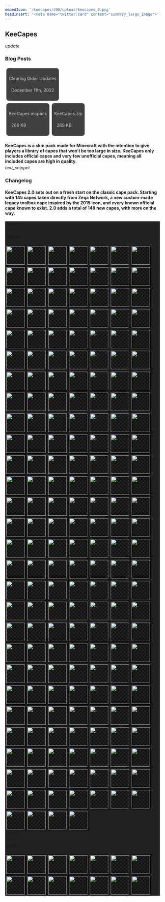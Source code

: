 ```yaml
---
embedIcon: '/keecapes/200/upload/keecapes_0.png'
headInsert: '<meta name="twitter:card" content="summary_large_image">'
---
```

## KeeCapes
<div class="changelog-container closeable" style="background: transparent;padding: 0;"><div><i class="material-icons">update</i><h3>Blog Posts</h3><i class="material-icons"></i></div><div style="display: inherit;"><div class="home-content-container"><a class="home-content-container" style="border-radius:8px;background: #222d;padding:8px;color:#ccc;display:inline-block;margin:4px;line-height: 24px;text-decoration: none;" href="/updates/keecapes-clearing-older-updates-dec1122"><p class="dreamsdb infotitle">Clearing Older Updates</p><p class="dreamsdb infostats" style="margin-left:8px">December 11th, 2022</p></a></div></div></div><div class="home-content-container"><a class="home-content-container" style="border-radius:8px;background: #222d;padding:8px;color:#ccc;display:inline-block;margin:4px;line-height: 24px;text-decoration: none;" href="./upload/KeeCapes.mcpack"><p class="dreamsdb infotitle">KeeCapes.mcpack</p><p class="dreamsdb infostats" style="margin-left:8px">266 KB</p></a><a class="home-content-container" style="border-radius:8px;background: #222d;padding:8px;color:#ccc;display:inline-block;margin:4px;line-height: 24px;text-decoration: none;" href="./upload/KeeCapes.zip"><p class="dreamsdb infotitle">KeeCapes.zip</p><p class="dreamsdb infostats" style="margin-left:8px">269 KB</p></a></div><div class="changelog-container"><h4 style="margin-bottom: 4px;">KeeCapes is a skin pack made for Minecraft with the intention to give players a library of capes that won’t be too large in size. KeeCapes only includes official capes and very few unofficial capes, meaning all included capes are high in quality.</h4><i class="material-icons">text_snippet</i><h3 id="changelog">Changelog</h3><h4>KeeCapes 2.0 sets out on a fresh start on the classic cape pack. Starting with 145 capes taken directly from Zeqa Network, a new custom-made legacy toolbox cape inspired by the 2015 icon, and every known official cape known to exist. 2.0 adds a total of 148 new capes, with more on the way.</h4><style>.home-content-container img.keecapes-cape {max-height:192px;display:inline-block;width:60px;image-rendering:pixelated;max-width:100%;margin:4px;background-size:12px!important;background-position:center;background:url('data:image/png;base64,iVBORw0KGgoAAAANSUhEUgAAAAIAAAACCAIAAAD91JpzAAAAAXNSR0IArs4c6QAAAARnQU1BAACxjwv8YQUAAAAJcEhZcwAADsMAAA7DAcdvqGQAAAARSURBVBhXYxQEAyYgfv/+PQAK8gNqwmON5wAAAABJRU5ErkJggg==');box-shadow:#000 2px 2px 6px 0}</style><div class="changelog-container closeable" style="background:#222"><div><i class="material-icons">image</i><h3 id="education-edition-panoramas">Capes</h3><i class="material-icons"></i></div><div class="home-content-container" style="display: inherit;"><img src="./upload/keecapes_2.png" class="keecapes-cape"><img src="./upload/keecapes_3.png" class="keecapes-cape"><img src="./upload/keecapes_4.png" class="keecapes-cape"><img src="./upload/keecapes_5.png" class="keecapes-cape"><img src="./upload/keecapes_6.png" class="keecapes-cape"><img src="./upload/keecapes_7.png" class="keecapes-cape"><img src="./upload/keecapes_8.png" class="keecapes-cape"><img src="./upload/keecapes_9.png" class="keecapes-cape"><img src="./upload/keecapes_10.png" class="keecapes-cape"><img src="./upload/keecapes_11.png" class="keecapes-cape"><img src="./upload/keecapes_12.png" class="keecapes-cape"><img src="./upload/keecapes_13.png" class="keecapes-cape"><img src="./upload/keecapes_14.png" class="keecapes-cape"><img src="./upload/keecapes_15.png" class="keecapes-cape"><img src="./upload/keecapes_16.png" class="keecapes-cape"><img src="./upload/keecapes_17.png" class="keecapes-cape"><img src="./upload/keecapes_18.png" class="keecapes-cape"><img src="./upload/keecapes_19.png" class="keecapes-cape"><img src="./upload/keecapes_20.png" class="keecapes-cape"><img src="./upload/keecapes_21.png" class="keecapes-cape"><img src="./upload/keecapes_22.png" class="keecapes-cape"><img src="./upload/keecapes_23.png" class="keecapes-cape"><img src="./upload/keecapes_24.png" class="keecapes-cape"><img src="./upload/keecapes_25.png" class="keecapes-cape"><img src="./upload/keecapes_26.png" class="keecapes-cape"><img src="./upload/keecapes_27.png" class="keecapes-cape"><img src="./upload/keecapes_28.png" class="keecapes-cape"><img src="./upload/keecapes_29.png" class="keecapes-cape"><img src="./upload/keecapes_30.png" class="keecapes-cape"><img src="./upload/keecapes_31.png" class="keecapes-cape"><img src="./upload/keecapes_32.png" class="keecapes-cape"><img src="./upload/keecapes_33.png" class="keecapes-cape"><img src="./upload/keecapes_34.png" class="keecapes-cape"><img src="./upload/keecapes_35.png" class="keecapes-cape"><img src="./upload/keecapes_36.png" class="keecapes-cape"><img src="./upload/keecapes_37.png" class="keecapes-cape"><img src="./upload/keecapes_38.png" class="keecapes-cape"><img src="./upload/keecapes_39.png" class="keecapes-cape"><img src="./upload/keecapes_40.png" class="keecapes-cape"><img src="./upload/keecapes_41.png" class="keecapes-cape"><img src="./upload/keecapes_42.png" class="keecapes-cape"><img src="./upload/keecapes_43.png" class="keecapes-cape"><img src="./upload/keecapes_44.png" class="keecapes-cape"><img src="./upload/keecapes_45.png" class="keecapes-cape"><img src="./upload/keecapes_46.png" class="keecapes-cape"><img src="./upload/keecapes_47.png" class="keecapes-cape"><img src="./upload/keecapes_48.png" class="keecapes-cape"><img src="./upload/keecapes_49.png" class="keecapes-cape"><img src="./upload/keecapes_50.png" class="keecapes-cape"><img src="./upload/keecapes_51.png" class="keecapes-cape"><img src="./upload/keecapes_52.png" class="keecapes-cape"><img src="./upload/keecapes_53.png" class="keecapes-cape"><img src="./upload/keecapes_54.png" class="keecapes-cape"><img src="./upload/keecapes_55.png" class="keecapes-cape"><img src="./upload/keecapes_56.png" class="keecapes-cape"><img src="./upload/keecapes_57.png" class="keecapes-cape"><img src="./upload/keecapes_58.png" class="keecapes-cape"><img src="./upload/keecapes_59.png" class="keecapes-cape"><img src="./upload/keecapes_60.png" class="keecapes-cape"><img src="./upload/keecapes_61.png" class="keecapes-cape"><img src="./upload/keecapes_62.png" class="keecapes-cape"><img src="./upload/keecapes_63.png" class="keecapes-cape"><img src="./upload/keecapes_64.png" class="keecapes-cape"><img src="./upload/keecapes_65.png" class="keecapes-cape"><img src="./upload/keecapes_66.png" class="keecapes-cape"><img src="./upload/keecapes_67.png" class="keecapes-cape"><img src="./upload/keecapes_68.png" class="keecapes-cape"><img src="./upload/keecapes_69.png" class="keecapes-cape"><img src="./upload/keecapes_70.png" class="keecapes-cape"><img src="./upload/keecapes_71.png" class="keecapes-cape"><img src="./upload/keecapes_72.png" class="keecapes-cape"><img src="./upload/keecapes_73.png" class="keecapes-cape"><img src="./upload/keecapes_74.png" class="keecapes-cape"><img src="./upload/keecapes_75.png" class="keecapes-cape"><img src="./upload/keecapes_76.png" class="keecapes-cape"><img src="./upload/keecapes_77.png" class="keecapes-cape"><img src="./upload/keecapes_78.png" class="keecapes-cape"><img src="./upload/keecapes_79.png" class="keecapes-cape"><img src="./upload/keecapes_80.png" class="keecapes-cape"><img src="./upload/keecapes_81.png" class="keecapes-cape"><img src="./upload/keecapes_82.png" class="keecapes-cape"><img src="./upload/keecapes_83.png" class="keecapes-cape"><img src="./upload/keecapes_84.png" class="keecapes-cape"><img src="./upload/keecapes_85.png" class="keecapes-cape"><img src="./upload/keecapes_86.png" class="keecapes-cape"><img src="./upload/keecapes_87.png" class="keecapes-cape"><img src="./upload/keecapes_88.png" class="keecapes-cape"><img src="./upload/keecapes_89.png" class="keecapes-cape"><img src="./upload/keecapes_90.png" class="keecapes-cape"><img src="./upload/keecapes_91.png" class="keecapes-cape"><img src="./upload/keecapes_92.png" class="keecapes-cape"><img src="./upload/keecapes_93.png" class="keecapes-cape"><img src="./upload/keecapes_94.png" class="keecapes-cape"><img src="./upload/keecapes_95.png" class="keecapes-cape"><img src="./upload/keecapes_96.png" class="keecapes-cape"><img src="./upload/keecapes_97.png" class="keecapes-cape"><img src="./upload/keecapes_98.png" class="keecapes-cape"><img src="./upload/keecapes_99.png" class="keecapes-cape"><img src="./upload/keecapes_100.png" class="keecapes-cape"><img src="./upload/keecapes_101.png" class="keecapes-cape"><img src="./upload/keecapes_102.png" class="keecapes-cape"><img src="./upload/keecapes_103.png" class="keecapes-cape"><img src="./upload/keecapes_104.png" class="keecapes-cape"><img src="./upload/keecapes_105.png" class="keecapes-cape"><img src="./upload/keecapes_106.png" class="keecapes-cape"><img src="./upload/keecapes_107.png" class="keecapes-cape"><img src="./upload/keecapes_108.png" class="keecapes-cape"><img src="./upload/keecapes_109.png" class="keecapes-cape"><img src="./upload/keecapes_110.png" class="keecapes-cape"><img src="./upload/keecapes_111.png" class="keecapes-cape"><img src="./upload/keecapes_112.png" class="keecapes-cape"><img src="./upload/keecapes_113.png" class="keecapes-cape"><img src="./upload/keecapes_114.png" class="keecapes-cape"><img src="./upload/keecapes_115.png" class="keecapes-cape"><img src="./upload/keecapes_116.png" class="keecapes-cape"><img src="./upload/keecapes_117.png" class="keecapes-cape"><img src="./upload/keecapes_118.png" class="keecapes-cape"><img src="./upload/keecapes_119.png" class="keecapes-cape"><img src="./upload/keecapes_120.png" class="keecapes-cape"><img src="./upload/keecapes_121.png" class="keecapes-cape"><img src="./upload/keecapes_122.png" class="keecapes-cape"><img src="./upload/keecapes_123.png" class="keecapes-cape"><img src="./upload/keecapes_124.png" class="keecapes-cape"><img src="./upload/keecapes_125.png" class="keecapes-cape"><img src="./upload/keecapes_126.png" class="keecapes-cape"><img src="./upload/keecapes_127.png" class="keecapes-cape"><img src="./upload/keecapes_128.png" class="keecapes-cape"><img src="./upload/keecapes_129.png" class="keecapes-cape"><img src="./upload/keecapes_130.png" class="keecapes-cape"><img src="./upload/keecapes_131.png" class="keecapes-cape"><img src="./upload/keecapes_132.png" class="keecapes-cape"><img src="./upload/keecapes_133.png" class="keecapes-cape"><img src="./upload/keecapes_134.png" class="keecapes-cape"><img src="./upload/keecapes_135.png" class="keecapes-cape"><img src="./upload/keecapes_136.png" class="keecapes-cape"><img src="./upload/keecapes_137.png" class="keecapes-cape"><img src="./upload/keecapes_138.png" class="keecapes-cape"><img src="./upload/keecapes_139.png" class="keecapes-cape"><img src="./upload/keecapes_140.png" class="keecapes-cape"><img src="./upload/keecapes_141.png" class="keecapes-cape"><img src="./upload/keecapes_142.png" class="keecapes-cape"><img src="./upload/keecapes_143.png" class="keecapes-cape"><img src="./upload/keecapes_144.png" class="keecapes-cape"><img src="./upload/keecapes_145.png" class="keecapes-cape"><img src="./upload/keecapes_146.png" class="keecapes-cape"><img src="./upload/keecapes_147.png" class="keecapes-cape"><img src="./upload/keecapes_148.png" class="keecapes-cape"><img src="./upload/keecapes_149.png" class="keecapes-cape"><img src="./upload/keecapes_150.png" class="keecapes-cape"><img src="./upload/keecapes_151.png" class="keecapes-cape"><img src="./upload/keecapes_152.png" class="keecapes-cape"><img src="./upload/keecapes_153.png" class="keecapes-cape"><img src="./upload/keecapes_154.png" class="keecapes-cape"><img src="./upload/keecapes_155.png" class="keecapes-cape"><img src="./upload/keecapes_156.png" class="keecapes-cape"><img src="./upload/keecapes_157.png" class="keecapes-cape"><img src="./upload/keecapes_158.png" class="keecapes-cape"><img src="./upload/keecapes_159.png" class="keecapes-cape"><img src="./upload/keecapes_160.png" class="keecapes-cape"><img src="./upload/keecapes_161.png" class="keecapes-cape"><img src="./upload/keecapes_162.png" class="keecapes-cape"><img src="./upload/keecapes_163.png" class="keecapes-cape"><img src="./upload/keecapes_164.png" class="keecapes-cape"><img src="./upload/keecapes_165.png" class="keecapes-cape"><img src="./upload/keecapes_166.png" class="keecapes-cape"><img src="./upload/keecapes_167.png" class="keecapes-cape"><img src="./upload/keecapes_168.png" class="keecapes-cape"><img src="./upload/keecapes_169.png" class="keecapes-cape"><img src="./upload/keecapes_170.png" class="keecapes-cape"><img src="./upload/keecapes_171.png" class="keecapes-cape"><img src="./upload/keecapes_172.png" class="keecapes-cape"><img src="./upload/keecapes_173.png" class="keecapes-cape"><img src="./upload/keecapes_174.png" class="keecapes-cape"><img src="./upload/keecapes_175.png" class="keecapes-cape"><img src="./upload/keecapes_176.png" class="keecapes-cape"><img src="./upload/keecapes_177.png" class="keecapes-cape"><img src="./upload/keecapes_178.png" class="keecapes-cape"><img src="./upload/keecapes_179.png" class="keecapes-cape"><img src="./upload/keecapes_180.png" class="keecapes-cape"><img src="./upload/keecapes_181.png" class="keecapes-cape"><img src="./upload/keecapes_182.png" class="keecapes-cape"><img src="./upload/keecapes_183.png" class="keecapes-cape"><img src="./upload/keecapes_184.png" class="keecapes-cape"><img src="./upload/keecapes_185.png" class="keecapes-cape"><img src="./upload/keecapes_186.png" class="keecapes-cape"><img src="./upload/keecapes_187.png" class="keecapes-cape"><img src="./upload/keecapes_188.png" class="keecapes-cape"><img src="./upload/keecapes_189.png" class="keecapes-cape"><img src="./upload/keecapes_190.png" class="keecapes-cape"><img src="./upload/keecapes_191.png" class="keecapes-cape"><img src="./upload/keecapes_192.png" class="keecapes-cape"><img src="./upload/keecapes_193.png" class="keecapes-cape"><img src="./upload/keecapes_194.png" class="keecapes-cape"></div></div><div class="changelog-container closeable" style="background:#222"><div><i class="material-icons">person</i><h3 id="education-edition-panoramas">Skins</h3><i class="material-icons"></i></div><div class="home-content-container" style="display: inherit;"><img src="./upload/keecapes_195.png" class="keecapes-cape"><img src="./upload/keecapes_196.png" class="keecapes-cape"><img src="./upload/keecapes_197.png" class="keecapes-cape"><img src="./upload/keecapes_198.png" class="keecapes-cape"><img src="./upload/keecapes_199.png" class="keecapes-cape"><img src="./upload/keecapes_200.png" class="keecapes-cape"><img src="./upload/keecapes_201.png" class="keecapes-cape"><img src="./upload/keecapes_202.png" class="keecapes-cape"><img src="./upload/keecapes_203.png" class="keecapes-cape"><img src="./upload/keecapes_204.png" class="keecapes-cape"><img src="./upload/keecapes_205.png" class="keecapes-cape"><img src="./upload/keecapes_206.png" class="keecapes-cape"><img src="./upload/keecapes_207.png" class="keecapes-cape"><img src="./upload/keecapes_208.png" class="keecapes-cape"></div></div></div>

